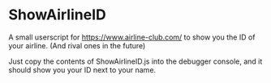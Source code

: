 # ShowAirlineID

A small userscript for https://www.airline-club.com/ to show you the ID of your airline. (And rival ones in the future)

Just copy the contents of ShowAirlineID.js into the debugger console, and it should show you your ID next to your name.
